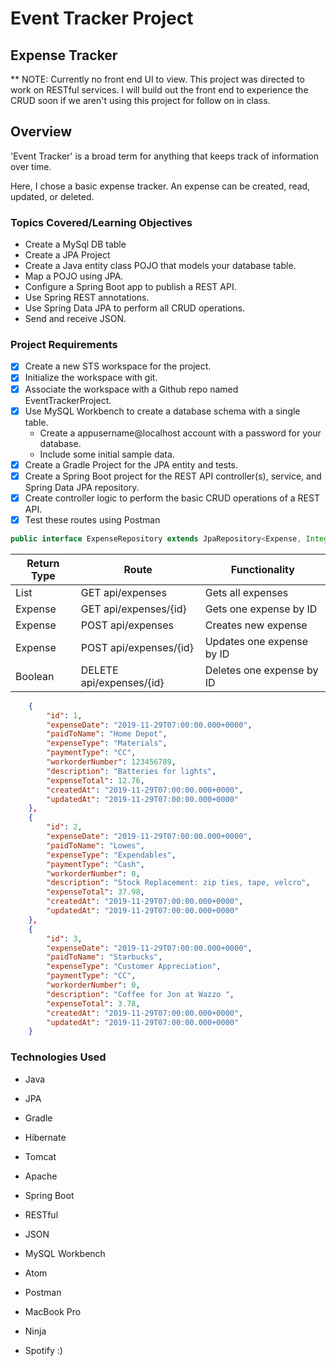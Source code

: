 # Event Tracker Project
## Expense Tracker
** NOTE: Currently no front end UI to view. This project was directed
to work on RESTful services. I will build out the front end to experience
the CRUD soon if we aren't using this project for follow on in class.

## Overview

'Event Tracker' is a broad term for anything that keeps track of information over time.

Here, I chose a basic expense tracker. An expense can be created, read,
updated, or deleted.

### Topics Covered/Learning Objectives

* Create a MySql DB table
* Create a JPA Project
* Create a Java entity class POJO that models your database table.
* Map a POJO using JPA.
* Configure a Spring Boot app to publish a REST API.
* Use Spring REST annotations.
* Use Spring Data JPA to perform all CRUD operations.
* Send and receive JSON.

### Project Requirements

- [x] Create a new STS workspace for the project.
- [x] Initialize the workspace with git.
- [x] Associate the workspace with a Github repo named EventTrackerProject.
- [x] Use MySQL Workbench to create a database schema with a single table.
  * Create a appusername@localhost account with a password for your database.
  * Include some initial sample data.
- [x] Create a Gradle Project for the JPA entity and tests.
- [x] Create a Spring Boot project for the REST API controller(s), service, and Spring Data JPA repository.
- [x] Create controller logic to perform the basic CRUD operations of a REST API.
- [x] Test these routes using Postman
```java
public interface ExpenseRepository extends JpaRepository<Expense, Integer>
```
| Return Type   | Route                  | Functionality               |
| ------------- | ---------------------- | --------------------------- |
| List<Expense> | GET api/expenses       | Gets all expenses           |
| Expense       | GET api/expenses/{id}  | Gets one expense by ID      |
| Expense       | POST api/expenses      | Creates new expense         |
| Expense       | POST api/expenses/{id} | Updates one expense by ID   |
| Boolean       | DELETE api/expenses/{id} | Deletes one expense by ID |

```json
    {
        "id": 1,
        "expenseDate": "2019-11-29T07:00:00.000+0000",
        "paidToName": "Home Depot",
        "expenseType": "Materials",
        "paymentType": "CC",
        "workorderNumber": 123456789,
        "description": "Batteries for lights",
        "expenseTotal": 12.76,
        "createdAt": "2019-11-29T07:00:00.000+0000",
        "updatedAt": "2019-11-29T07:00:00.000+0000"
    },
    {
        "id": 2,
        "expenseDate": "2019-11-29T07:00:00.000+0000",
        "paidToName": "Lowes",
        "expenseType": "Expendables",
        "paymentType": "Cash",
        "workorderNumber": 0,
        "description": "Stock Replacement: zip ties, tape, velcro",
        "expenseTotal": 37.98,
        "createdAt": "2019-11-29T07:00:00.000+0000",
        "updatedAt": "2019-11-29T07:00:00.000+0000"
    },
    {
        "id": 3,
        "expenseDate": "2019-11-29T07:00:00.000+0000",
        "paidToName": "Starbucks",
        "expenseType": "Customer Appreciation",
        "paymentType": "CC",
        "workorderNumber": 0,
        "description": "Coffee for Jon at Wazzo ",
        "expenseTotal": 3.78,
        "createdAt": "2019-11-29T07:00:00.000+0000",
        "updatedAt": "2019-11-29T07:00:00.000+0000"
    }
```
### Technologies Used

* Java
* JPA
* Gradle
* Hibernate
* Tomcat
* Apache
* Spring Boot
* RESTful
* JSON
* MySQL Workbench
* Atom
* Postman

* MacBook Pro
* Ninja
* Spotify :)
